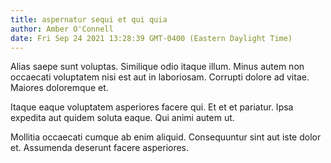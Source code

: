 ```yaml
---
title: aspernatur sequi et qui quia
author: Amber O'Connell
date: Fri Sep 24 2021 13:28:39 GMT-0400 (Eastern Daylight Time)
---
```

Alias saepe sunt voluptas. Similique odio itaque illum. Minus autem non occaecati voluptatem nisi est aut in laboriosam. Corrupti dolore ad vitae. Maiores doloremque et.

 Itaque eaque voluptatem asperiores facere qui. Et et et pariatur. Ipsa expedita aut quidem soluta eaque. Qui animi autem ut.

 Mollitia occaecati cumque ab enim aliquid. Consequuntur sint aut iste dolor et. Assumenda deserunt facere asperiores.